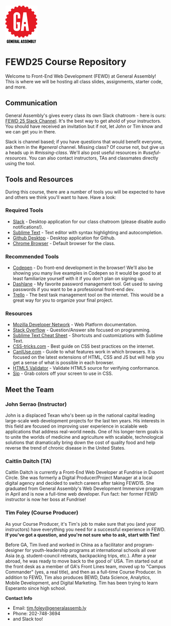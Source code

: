 ![GeneralAssemb.ly](img/icons/ga.png)

# FEWD25 Course Repository
Welcome to Front-End Web Development (FEWD) at General Assembly! This is where we will be hosting all class slides, assignments, starter code, and more.

## Communication
General Assembly's gives every class its own Slack chatroom - here is ours: [FEWD 25 Slack Channel](https://fewddc25.slack.com). It's the best way to get ahold of your instructors. You should have received an invitation but if not, let John or Tim know and we can get you in there.

Slack is channel based; if you have questions that would benefit everyone, ask them in the *#general* channel. Missing class? Of course not, but give us a heads up in *#missing-class*. We'll also post useful resources in *#useful-resources*. You can also contact instructors, TAs and classmates directly using the tool.

## Tools and Resources
During this course, there are a number of tools you will be expected to have and others we think you'll want to have. Have a look:

### Required Tools
* [Slack](https://slack.com/downloads) - Desktop application for our class chatroom (please disable audio notifications!).
* [Sublime Text](http://www.sublimetext.com/3) - Text editor with syntax highlighting and autocompletion.
* [Github Desktop](https://desktop.github.com/) - Desktop application for Github.
* [Chrome Browser](https://www.google.com/chrome/browser/desktop/) - Default browser for the class.

### Recommended Tools
* [Codepen](https://codepen.io) - Do front-end development in the browser! We'll also be showing you many live examples in Codepen so it would be good to at least familiarize yourself with it if you don't plan on signing up.
* [Dashlane](https://dashlane.com) - My favorite password management tool. Get used to saving passwords if you want to be a professional front-end dev.
* [Trello](https://trell0.com) - The best task management tool on the internet. This would be a great way for you to organize your final project.

### Resources
* [Mozilla Developer Network](https://developer.mozilla.org/en-US/) - Web Platform documentation.
* [Stack Overflow](http://stackoverflow.com/) - Question/Answer site focused on programming.
* [Sublime Text Cheat Sheet](http://www.cheatography.com/martinprins/cheat-sheets/sublime-text-3-osx/) - Shortcuts and customizations with Sublime Text.
* [CSS-tricks.com](https://css-tricks.com) - Best guide on CSS best practices on the internet.
* [CanIUse.com](http://caniuse.com/) - Guide to what features work in which browsers. It is focused on the latest extensions of HTML, CSS and JS but will help you get a sense of what is possible in each browser.
* [HTML5 Validator](https://html5.validator.nu/) - Validate HTML5 source for verifying conformance.
* [Sip](https://itunes.apple.com/us/app/sip/id507257563?mt=12) - Grab colors off your screen to use in CSS.


## Meet the Team
### John Serrao (Instructor)
John is a displaced Texan who's been up in the national capital leading large-scale web development projects for the last ten years. His interests in this field are focused on improving user experience in scalable web applications that address real-world needs. One of his longer-term goals is to unite the worlds of medicine and agriculture with scalable, technological solutions that dramatically bring down the cost of quality food and help reverse the trend of chronic disease in the United States.

### Caitlin Daitch (TA)
Caitlin Daitch is currently a Front-End Web Developer at Fundrise in Dupont Circle. She was formerly a Digital Producer/Project Manager at a local digital agency and decided to switch careers after taking FEWD15. She graduated from General Assembly's Web Development Immersive program in April and is now a full-time web developer. Fun fact: her former FEWD instructor is now her boss at Fundrise!

### Tim Foley (Course Producer)
As your Course Producer, it's Tim's job to make sure that you (and your instructors) have everything you need for a successful experience in FEWD. **If you've got a question, and you're not sure who to ask, start with Tim!**

Before GA, Tim lived and worked in China as a facilitator and program-designer for youth-leadership programs at international schools all over Asia (e.g. student-council retreats, backpacking trips, etc.). After a year abroad, he was ready to move back to the good ol' USA. Tim started out at the front desk as a member of GA's Front Lines team, moved up to "Campus Commander" (yes, a real title), and then as a full-time Course Producer. In addition to FEWD, Tim also produces BEWD, Data Science, Analytics, Mobile Development, and Digital Marketing. Tim has been trying to learn Esperanto since high school.

**Contact Info**
* Email: [tim.foley@generalassemb.ly](mailto:tim.foley@generalassemb.ly)
* Phone: 202-748-3694
* and Slack too!
